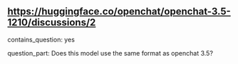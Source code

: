 ## https://huggingface.co/openchat/openchat-3.5-1210/discussions/2

contains_question: yes

question_part: Does this model use the same format as openchat 3.5?